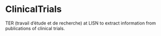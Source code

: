 # ClinicalTrials
TER (travail d’étude et de recherche) at LISN to extract information from publications of clinical trials.
